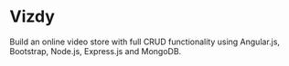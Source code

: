 # Vizdy
Build an online video store with full CRUD functionality using Angular.js, Bootstrap, Node.js, Express.js and MongoDB.
